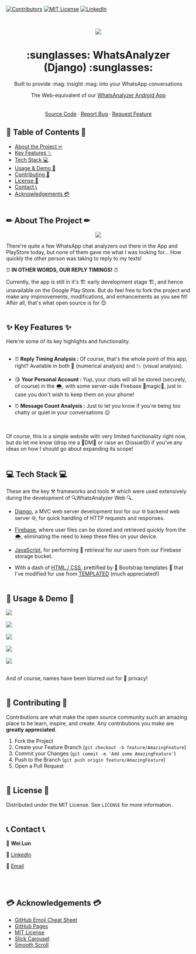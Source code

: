 

[![Contributors][contributors-shield]][contributors-url]
[![MIT License][license-shield]][license-url]
[![LinkedIn][linkedin-shield]][linkedin-url]


<!-- PROJECT LOGO -->
<br />
<p align="center">
  <a href="https://weilunn97.wixsite.com/journeywithjed">
    <img src="readme_mockups/landing_page.jpg" />
  </a>

  <h1 align="center">:sunglasses: WhatsAnalyzer (Django) :sunglasses:</h1>

  <p align="center">
    Built to provide :mag: insight :mag: into your WhatsApp conversations
    <p align="center">
    The Web-equivalent of our <a href="[https://github.com/weilunn97/WhatsAnalyzer-Android-](https://github.com/weilunn97/WhatsAnalyzer-Android-)">WhatsAnalyzer Android App
    <br />
    <br />
    <br />
    <a href="https://github.com/weilunn97/WhatsAnalyzer-Android-/tree/master/app">Source Code</a>
    ·
    <a href="https://github.com/weilunn97/WhatsAnalyzer-Android-/issues">Report Bug</a>
    ·
    <a href="https://github.com/weilunn97/WhatsAnalyzer-Android-/issues">Request Feature</a>
  </p>
</p>



<!-- TABLE OF CONTENTS -->
## 📃 Table of Contents 📃

* [About the Project ✏](#about-the-project)
* [Key Features ✨](#key-features)
* [Tech Stack 💻](#tech-stack)
* [Usage & Demo 📸](#usage-and-demo)
* [Contributing 🍻](#contributing)
* [License 📑](#license)
* [Contact 📞](#contact)
* [Acknowledgements 💳](#acknowledgements)
<br><br>



## ✏ About The Project ✏
<p align="center">
  <a href="https://weilunn97.wixsite.com/journeywithjed">
    <img src="readme_mockups/AppIcon.JPG" />
  </a>

There're quite a few WhatsApp chat analyzers out there in the App and PlayStore today, but none of them gave me what I was looking for... How quickly the other person was taking to reply to my texts!

 :alarm_clock: **IN OTHER WORDS, OUR REPLY TIMINGS!** :alarm_clock: 

Currently, the app is still in it's 🏗 early development stage  🏗, and hence unavailable on the Google Play Store. But do feel free to fork the project and make any impmovements, modifications, and enhancements as you see fit! After all, that's what open source is for 😊
<br><br>


## ✨ Key Features ✨
Here're some of its key highlights and functionality. <br><br>
*  :alarm_clock:  <b>Reply Timing Analysis : </b> Of course, that's the whole point of this app, right? Available in both 🔢 (numerical analysis) and 📉 (visual analysis).

*  :kissing_heart: <b>Your Personal Account : </b> Yup, your chats will all be stored (securely, of course) in the 🌨, with some server-side Firebase 🎩magic🎩, just in case you don't wish to keep them on your phone!

* :alarm_clock:  <b>Message Count Analysis : </b> Just to let you know if you're being too chatty or quiet in your conversations 😉

<br><br>
Of course, this is a simple website with very limited functionality right now, but do let me know (drop me a 📧DM📧 or raise an 😓issue😓) if you've any ideas on how I should go about expanding its scope! <br><br>



## 💻 Tech Stack 💻
These are the key ⚒ frameworks and tools ⚒ which were used extensively during the development of 🔍WhatsAnalyzer Web 🔍.

* [Django](https://www.djangoproject.com/), a MVC web server development tool for our 🌐 backend web server 🌐, for quick handling of HTTP requests and responses.

* [Firebase](https://firebase.google.com/), where user files can be stored and retrieved quickly from the 🌨, eliminating the need to keep these files on your device.

* [JavaScript](https://www.javascript.com/), for performing 📂 retrieval for our users from our Firebase storage bucket.

* With a dash of [HTML / CSS](https://www.javascript.com/), prettified by 🎀 Bootstrap templates 🎀 that I've modified for use from <a href="[https://templated.co/](https://templated.co/)">TEMPLATED</a> (much appreciated!) <br><br>



## 📸 Usage & Demo 📸
<img src="readme_mockups/landing_page.JPG" /><br><br>
<img src="readme_mockups/cloud_selection.JPG" /><br><br>
<img src="readme_mockups/message_metrics.JPG" /><br><br>
<img src="readme_mockups/reply_metrics.JPG" /><br><br>
<img src="readme_mockups/reply_chart.JPG" /><br><br>

And of course, names have been blurred out for 🔏 privacy! 
<br><br>



## 🍻 Contributing 🍻

Contributions are what make the open source community such an amazing place to be learn, inspire, and create. Any contributions you make are **greatly appreciated**.

1. Fork the Project
2. Create your Feature Branch (`git checkout -b feature/AmazingFeature`)
3. Commit your Changes (`git commit -m 'Add some AmazingFeature'`)
4. Push to the Branch (`git push origin feature/AmazingFeature`)
5. Open a Pull Request
<br><br>



<!-- LICENSE -->
## 📑 License 📑

Distributed under the MIT License. See `LICENSE` for more information.
<br><br>


## 📞 Contact 📞
📛 **Wei Lun**

🔗 [LinkedIn](https://www.linkedin.com/in/tan-wei-lun/)

📧 [Email](mailto:WTAN132@e.ntu.edu.sg)

<br><br>


## 💳 Acknowledgements 💳
* [GitHub Emoji Cheat Sheet](https://www.webpagefx.com/tools/emoji-cheat-sheet)
* [GitHub Pages](https://pages.github.com)
* [MIT License](https://opensource.org/licenses/MIT)
* [Slick Carousel](https://kenwheeler.github.io/slick)
* [Smooth Scroll](https://github.com/cferdinandi/smooth-scroll)
<br><br>



<!-- MARKDOWN LINKS & IMAGES -->
<!-- https://www.markdownguide.org/basic-syntax/#reference-style-links -->
[contributors-shield]: https://img.shields.io/github/contributors/othneildrew/Best-README-Template.svg?style=flat-square
[contributors-url]: https://github.com/weilunn97/WhatsAnalyzer-Android-/graphs/contributors
[forks-shield]: https://img.shields.io/github/forks/othneildrew/Best-README-Template.svg?style=flat-square
[forks-url]:https://github.com/weilunn97/WhatsAnalyzer-Android-/network
[stars-shield]: https://img.shields.io/github/stars/othneildrew/Best-README-Template.svg?style=flat-square
[license-shield]: https://img.shields.io/github/license/othneildrew/Best-README-Template.svg?style=flat-square
[license-url]: https://github.com/weilunn97/WhatsAnalyzer-Android-/blob/master/LICENSE.txt
[linkedin-shield]: https://img.shields.io/badge/-LinkedIn-black.svg?style=flat-square&logo=linkedin&colorB=555
[linkedin-url]: https://linkedin.com/in/tan-wei-lun
[product-screenshot]: images/screenshot.png

